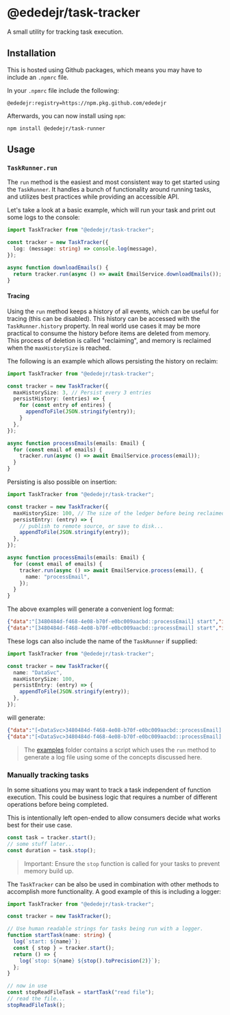 # @ededejr/task-tracker

A small utility for tracking task execution.

## Installation

This is hosted using Github packages, which means you may have to include an `.npmrc` file.

In your `.npmrc` file include the following:

```
@ededejr:registry=https://npm.pkg.github.com/ededejr
```

Afterwards, you can now install using `npm`:

```
npm install @ededejr/task-runner
```

## Usage

### `TaskRunner.run`

The `run` method is the easiest and most consistent way to get started using the `TaskRunner`. It handles a bunch of functionality around running tasks, and utilizes best practices while providing an accessible API.

Let's take a look at a basic example, which will run your task and print out some logs to the console:

```ts
import TaskTracker from "@ededejr/task-tracker";

const tracker = new TaskTracker({
  log: (message: string) => console.log(message),
});

async function downloadEmails() {
  return tracker.run(async () => await EmailService.downloadEmails());
}
```

#### Tracing

Using the `run` method keeps a history of all events, which can be useful for tracing (this can be disabled). This history can be accessed with the `TaskRunner.history` property. In real world use cases it may be more practical to consume the history before items are deleted from memory. This process of deletion is called "reclaiming", and memory is reclaimed when the `maxHistorySize` is reached.

The following is an example which allows persisting the history on reclaim:

```ts
import TaskTracker from "@ededejr/task-tracker";

const tracker = new TaskTracker({
  maxHistorySize: 3, // Persist every 3 entries
  persistHistory: (entries) => {
    for (const entry of entires) {
      appendToFile(JSON.stringify(entry));
    }
  },
});

async function processEmails(emails: Email) {
  for (const email of emails) {
    tracker.run(async () => await EmailService.process(email));
  }
}
```

Persisting is also possible on insertion:

```ts
import TaskTracker from "@ededejr/task-tracker";

const tracker = new TaskTracker({
  maxHistorySize: 100, // The size of the ledger before being reclaimed
  persistEntry: (entry) => {
    // publish to remote source, or save to disk...
    appendToFile(JSON.stringify(entry));
  },
});

async function processEmails(emails: Email) {
  for (const email of emails) {
    tracker.run(async () => await EmailService.process(email), {
      name: "processEmail",
    });
  }
}
```

The above examples will generate a convenient log format:

```json
{"data":"[3480484d-f468-4e08-b70f-e0bc009aacbd::processEmail] start","index":197,"timestamp":1644981910473}
{"data":"[3480484d-f468-4e08-b70f-e0bc009aacbd::processEmail] start","index":198,"timestamp":1644981910480}
```

These logs can also include the name of the `TaskRunner` if supplied:

```ts
import TaskTracker from "@ededejr/task-tracker";

const tracker = new TaskTracker({
  name: "DataSvc",
  maxHistorySize: 100,
  persistEntry: (entry) => {
    appendToFile(JSON.stringify(entry));
  },
});
```

will generate:

```json
{"data":"[<DataSvc>3480484d-f468-4e08-b70f-e0bc009aacbd::processEmail] start","index":197,"timestamp":1644981910473}
{"data":"[<DataSvc>3480484d-f468-4e08-b70f-e0bc009aacbd::processEmail] start","index":198,"timestamp":1644981910480}
```

> The [examples](https://github.com/ededejr/task-tracker/tree/feat/task-runner-ledger/examples) folder contains a script which uses the `run` method to generate a log file using some of the concepts discussed here.

### Manually tracking tasks

In some situations you may want to track a task independent of function execution. This could be business logic that requires a number of different operations before being completed.

This is intentionally left open-ended to allow consumers decide what works best for their use case.

```ts
const task = tracker.start();
// some stuff later...
const duration = task.stop();
```

> Important: Ensure the `stop` function is called for your tasks to prevent memory build up.

The `TaskTracker` can be also be used in combination with other methods to accomplish more functionality. A good example of this is including a logger:

```ts
import TaskTracker from "@ededejr/task-tracker";

const tracker = new TaskTracker();

// Use human readable strings for tasks being run with a logger.
function startTask(name: string) {
  log(`start: ${name}`);
  const { stop } = tracker.start();
  return () => {
    log(`stop: ${name} ${stop().toPrecision(2)}`);
  };
}

// now in use
const stopReadFileTask = startTask("read file");
// read the file...
stopReadFileTask();
```
